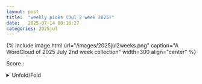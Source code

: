 ```yaml
---
layout: post
title:  "weekly picks (Jul 2 week 2025)"
date:   2025-07-14 00:16:27
categories: 2025jul
---
```


{% include image.html url="/images/2025jul2weeks.png" caption="A WordCloud of 2025 July 2nd week collection" width=300 align="center" %}






>
Score : 
>




<details>
  <summary> Unfold/Fold </summary>
  {% capture markdowncontent %}



---
07/17


1. **[s41467-025-61982-w](https://www.nature.com/articles/s41467-025-61982-w)** Dynamic optical chirality based on liquid-crystal-embedded nano-cilia photonic structures (Nature Communications)

1. **[s42005-025-02210-1](https://www.nature.com/articles/s42005-025-02210-1)** Novel spin dynamics in the superconducting state of kagomé superconductor (Communications Physics)

1. **[s42005-025-02222-x](https://www.nature.com/articles/s42005-025-02222-x)** Comparing one- and two-way quantum repeater architectures (Communications Physics)

1. **[s41563-025-02296-6](https://www.nature.com/articles/s41563-025-02296-6)** Beneficial redox activity of halide solid electrolytes empowering high-performance anodes in all-solid-state batteries (Nature Materials)

1. **[s41586-025-09293-4](https://www.nature.com/articles/s41586-025-09293-4)** Liquid–liquid interfacial tension stabilized Li-metal batteries (Nature)

1. **[s41586-025-09119-3](https://www.nature.com/articles/s41586-025-09119-3)** Observation of charge–parity symmetry breaking in baryon decays (Nature)

1. **[s41598-025-11846-6](https://www.nature.com/articles/s41598-025-11846-6)** Effect of halogen substitution on the electronic and optical behavior of C₁₆H₁₀X₂O₂(X = F, cl, Br and I) organic semiconductors (Scientific Reports)

1. **[s41467-025-61658-5](https://www.nature.com/articles/s41467-025-61658-5)** Circular-polarization-selective perfect reflection from chiral superconductors (Nature communications)



1. **[PhysRevLett.135.032301](http://link.aps.org/doi/10.1103/PhysRevLett.135.032301)** Correspondence between Color Glass Condensate and High-Twist Formalism (PRL)

1. **[746s-fv7x](http://link.aps.org/doi/10.1103/746s-fv7x)** Toward Quantum Analog Simulation of Many-Body Supersymmetry with Rydberg Atom Arrays (PRL)

1. **[ff28-tt6c](http://link.aps.org/doi/10.1103/ff28-tt6c)** Resistive Anomaly near a Ferromagnetic Phase Transition: A Classical Memory Effect (PRL)

1. **[rn1l-d6cq](http://link.aps.org/doi/10.1103/rn1l-d6cq)** Anomalous Hall Effect in Type IV 2D Collinear Magnets (PRL)

1. **[mx46-85zf](http://link.aps.org/doi/10.1103/mx46-85zf)** Exchange Engineering of a Two-Dimensional Half-Metal (PRL)

1. **[g5rp-6vb1](http://link.aps.org/doi/10.1103/g5rp-6vb1)** Amplitude Mode in a Multigap Superconductor MgB2 Investigated by Terahertz Two-Dimensional Coherent Spectroscopy (PRL)

1. **[vdxk-lvnt](http://link.aps.org/doi/10.1103/vdxk-lvnt)** T-Shaped Fe-Based Multistoichiometry Stereoscopic Composite Catalyst with Ultrahigh Activity toward Fenton-like Water Treatment, Synthesized via Graphene-Controlled Growth (PRL)

1. **[8q8p-mx1l](http://link.aps.org/doi/10.1103/8q8p-mx1l)** Demonstration of Measurement-Enhanced State Preparation and Erasure Conversion in a Molecular Tweezer Array (PRX)

1. **[1zg9-qbd6](http://link.aps.org/doi/10.1103/1zg9-qbd6)** Theory of Generalized Landau Levels and Its Implications for Non-Abelian States (PRX)




1. **[2507.11606v1](https://arxiv.org/abs/2507.11606)** Designing lattice spin models and magnon gaps with supercurrents (arXiv)

1. **[2507.11614v1](https://arxiv.org/abs/2507.11614)** Nesting-driven ferromagnetism of itinerant electrons (arXiv)

1. **[2507.11624v1](https://arxiv.org/abs/2507.11624)** Higher-Order Fermion Interactions in BCS Theory (arXiv)

1. **[2507.11682v1](https://arxiv.org/abs/2507.11682)** Multichannel topological Kondo models and their low-temperature conductances (arXiv)

1. **[2507.11791v1](https://arxiv.org/abs/2507.11791)** Quantum oscillations reveal sixfold fermions in cubic beta-PtBi2 (arXiv)

1. **[2507.11856v1](https://arxiv.org/abs/2507.11856)** Suppression of charge-density wave and superconductivity in a lithiated NbSe2 monolayer (arXiv)

1. **[2507.11921v1](https://arxiv.org/abs/2507.11921)** Spin-Valley Locking and Pure Spin-Triplet Superconductivity in Noncollinear Antiferromagnets Proximitized to Conventional Superconductors (arXiv)

1. **[2507.11933v1](https://arxiv.org/abs/2507.11933)** Anisotropic-scaling localization in higher-dimensional non-Hermitian systems (arXiv)

1. **[2507.11934v1](https://arxiv.org/abs/2507.11934)** Quantum oscillations of valley current driven by microwave irradiation in transition-metal dichalcogenide/ferromagnet hybrids (arXiv)

1. **[2507.12076v1](https://arxiv.org/abs/2507.12076)** Coexistence of anomalous spin dynamics and weak magnetic order in a chiral trillium lattice K2FeSn(PO4)3 (arXiv)

1. **[2507.12115v1](https://arxiv.org/abs/2507.12115)** Controlling the magneto-transport properties of magnetic topological insulator thin films from Crx(Biy,Sb1-y)2-xTe3 via molecular beam epitaxy (arXiv)

1. **[2507.12141v1](https://arxiv.org/abs/2507.12141)** Material Loss Model Calibration for Tantalum Superconducting Resonators (arXiv)

1. **[2507.12150v1](https://arxiv.org/abs/2507.12150)** Local control of parity and charge in nanoscale superconducting lead islands (arXiv)

1. **[2507.12183v1](https://arxiv.org/abs/2507.12183)** Superconductivity in RbH12 at low pressures: an ab initio study (arXiv)

1. **[2507.12193v1](https://arxiv.org/abs/2507.12193)** Emergent Symmetry and Phase Transitions on the Domain Wall of Z2 Topological Orders (arXiv)

1. **[2507.12249v1](https://arxiv.org/abs/2507.12249)** Light-hole states and hyperfine interaction in electrically-defined Ge/GeSn quantum dots (arXiv)

1. **[2507.12254v1](https://arxiv.org/abs/2507.12254)** Electrically tunable heavy fermion and quantum criticality in magic-angle twisted trilayer graphene (arXiv)

1. **[2507.12409v1](https://arxiv.org/abs/2507.12409)** Phonon spectrum in the spin-Peierls phase of CuGeO3 (arXiv)

1. **[2507.12430v1](https://arxiv.org/abs/2507.12430)** Electron-phonon-dominated charge-density-wave fluctuations in TiSe2 accessed by ultrafast nonequilibrium dynamics (arXiv)

1. **[2507.12437v1](https://arxiv.org/abs/2507.12437)** Ground and excited-state properties of the extended Hubbard dimer from the multichannel Dyson equation (arXiv)

1. **[2507.11617v1](https://arxiv.org/abs/2507.11617)** Competing color superconductivity and color Kondo effect in quark matter (arXiv)

1. **[2507.11674v1](https://arxiv.org/abs/2507.11674)** nu-QSSEP: A toy model for entanglement spreading in stochastic diffusive quantum systems (arXiv)

1. **[2507.11782v1](https://arxiv.org/abs/2507.11782)** Conformable Scaling and Critical Dynamics: A Unified Framework for Phase Transitions (arXiv)

1. **[2507.11918v1](https://arxiv.org/abs/2507.11918)** Simultaneous High-Fidelity Single-Qubit Gates in a Spin Qubit Array (arXiv)

1. **[2507.11983v1](https://arxiv.org/abs/2507.11983)** Berry Monopole Scattering in the Synthetic Momentum Space of a Bilayer Photonic Crystal Slab (arXiv)

1. **[2507.12065v1](https://arxiv.org/abs/2507.12065)** Optomagnonic continuous-variable quantum teleportation enhanced by non-Gaussian distillation (arXiv)

1. **[2507.12128v1](https://arxiv.org/abs/2507.12128)** Optical and electrical probing of plasmonic metal-molecule interactions (arXiv)

1. **[2507.12153v1](https://arxiv.org/abs/2507.12153)** Interacting Bose gases in twisted-bilayer optical lattices (arXiv)

1. **[2507.12176v1](https://arxiv.org/abs/2507.12176)** Mobility rings in a non-Hermitian non-Abelian quasiperiodic lattice (arXiv)

1. **[2507.12319v1](https://arxiv.org/abs/2507.12319)** Hybrid quantum lattice model: Polaritons, photons, and spin waves propagation (arXiv)

1. **[2507.12324v1](https://arxiv.org/abs/2507.12324)** Magnetic and ferroelectric phase diagram of twisted CrI3 layers (arXiv)



1. **[2507.10477](https://arxiv.org/abs/2507.10477)** Strain and Correlation Modulated Magnetic Anisotropy and Dzyaloshinskii--Moriya Interaction in 2D H-FeTe2 (arXiv)



1. **[2507.05839](https://arxiv.org/abs/2507.05839)** Chiral superconductivity in a semiconducting wire induced by helical magnetic order (arXiv)


1. **[v28no2p144.pdf](http://www.j-npcs.org/online/vol2025/v28no2p144.pdf)** Magneto-optical Anomalies and Majorana-like Fermion Interactions in Graphene (Nonlinear Phenomena in Complex Systems)



1. **[2506.02466](https://arxiv.org/abs/2506.02466)** Reconstructing the wavefunction of magnetic topological insulators MnBi2Te4 and MnBi4Te7 using spin-resolved photoemission (arXiv)

1. **[2507.06327](https://arxiv.org/pdf/2507.06327)** Enhanced Andreev Reflection in Flat-Band Systems: Wave Packet Dynamics, DC Transport and the Josephson Effect (arXiv)

1. **[2507.07701](https://arxiv.org/pdf/2507.07701)** Crossing over from flat band superconductivity to conventional superconductivity (arXiv)


1. **[2507.07161](https://arxiv.org/pdf/2507.07161)** Majorana edge reconstruction and the ν = 5/2 non-Abelian thermal Hall puzzle (arXiv)


1. **[8p7r-cw9k](https://journals.aps.org/prb/abstract/10.1103/8p7r-cw9k)** Mitigating disorder and optimizing topological indicators with vision-transformer-based neural networks in Majorana nanowires (PRB)



1. **[F6.pdf](https://www.kiroku.riec.tohoku.ac.jp/tmrc/files/F6.pdf)** Magnetic skyrmion transport in racetracks: toward the realization of skyrmion racetrack memory 




1. **[2507.07004](https://arxiv.org/pdf/2507.07004)** Ultrafast and reliable domain-wall and skyrmion logic in a chirally coupled ferrimagnet (arXiv)





---
07/16



1. **[s41467-025-61867-y](https://www.nature.com/articles/s41467-025-61867-y)** Establishing a pure antiferroelectric PbZrO<sub>3</sub> phase through tensile epitaxial strain (Nature Communications)






1. **[7vjx-62ng](http://link.aps.org/doi/10.1103/7vjx-62ng)** Quantum Correlations Cannot Be Reproduced with a Finite Number of Measurements in Any No-Signaling Theory (PRL)

1. **[vj94-kc98](http://link.aps.org/doi/10.1103/vj94-kc98)** Failure of the Conformal-Map Method for Relativistic Quantum Billiards (PRL)

1. **[29qw-bssx](http://link.aps.org/doi/10.1103/29qw-bssx)** Beating the Natural Grover Bound for Low-Energy Estimation and State Preparation (PRL)

1. **[nv7d-k3wr](http://link.aps.org/doi/10.1103/nv7d-k3wr)** Complete Self-Testing of a System of Remote Superconducting Qubits (PRL)

1. **[PhysRevLett.135.031001](http://link.aps.org/doi/10.1103/PhysRevLett.135.031001)** Search for Extremely-High-Energy Neutrinos and First Constraints on the Ultrahigh-Energy Cosmic-Ray Proton Fraction with IceCube (PRL)

1. **[zhzd-tj9p](http://link.aps.org/doi/10.1103/zhzd-tj9p)** Complete Function Space for Planar Two-Loop Six-Particle Scattering Amplitudes (PRL)

1. **[thh1-8twn](http://link.aps.org/doi/10.1103/thh1-8twn)** Electron Diffraction Imaging of Carbon Monoxide via K-Shell Ionization by Compton Scattering of 20 keV Photons (PRL)

1. **[yw5w-j13k](http://link.aps.org/doi/10.1103/yw5w-j13k)** Quantum Interfaces with Multilayered Superwavelength Atomic Arrays (PRL)

1. **[z9m1-3mwb](http://link.aps.org/doi/10.1103/z9m1-3mwb)** Universal Non-Hermitian Transport in Disordered Systems (PRL)

1. **[4lqd-z567](http://link.aps.org/doi/10.1103/4lqd-z567)** Extremely Narrow Band in Moiré Photonic Time Crystal (PRL)

1. **[v1vp-z8jl](http://link.aps.org/doi/10.1103/v1vp-z8jl)** Twisted Bilayer Materials as a Promising Platform for Solid-State Qubits (PRL)

1. **[2g3v-z76q](http://link.aps.org/doi/10.1103/2g3v-z76q)** Altermagnetic Phase Transition in a Lieb Metal (PRL)

1. **[wkwd-cbn2](http://link.aps.org/doi/10.1103/wkwd-cbn2)** Experimental Observation of k-Dependent Bulk-Edge Correspondence in Sonic Semimetals with High Winding Numbers (PRL)

1. **[dd2d-kk3w](http://link.aps.org/doi/10.1103/dd2d-kk3w)** Variational Wave-Function Analysis of the Fractional Anomalous Hall Crystal (PRL)

1. **[v38b-5by1](http://link.aps.org/doi/10.1103/v38b-5by1)** Engineering Altermagnetic States in Two-Dimensional Square Tessellations (PRL)

1. **[gr72-szwg](http://link.aps.org/doi/10.1103/gr72-szwg)** Electrically Tunable and Enhanced Nonlinearity of Moiré Exciton Polaritons in Transition Metal Dichalcogenide Bilayers (PRL)

1. **[Physics.18.s96](http://link.aps.org/doi/10.1103/Physics.18.s96)** Inferring the Composition of High-Energy Cosmic Rays (Physics)



1. **[2507.10654v1](https://arxiv.org/abs/2507.10654)** Ferrimagnetism from quantum fluctuations in Kitaev materials (arXiv)

1. **[2507.10670v1](https://arxiv.org/abs/2507.10670)** Quasiparticle band picture bridging topology and strong correlations across energy scales (arXiv)

1. **[2507.10687v1](https://arxiv.org/abs/2507.10687)** Quantum criticality and tunable Griffiths phase in superconducting twisted trilayer graphene (arXiv)

1. **[2507.10700v1](https://arxiv.org/abs/2507.10700)** Exotic superconducting states in altermagnets (arXiv)

1. **[2507.10705v1](https://arxiv.org/abs/2507.10705)** Neural Network-Augmented Pfaffian Wave-functions for Scalable Simulations of Interacting Fermions (arXiv)

1. **[2507.10716v1](https://arxiv.org/abs/2507.10716)** Spin and valley-dependent tunneling in MoS2 through magnetic barrier (arXiv)

1. **[2507.10717v1](https://arxiv.org/abs/2507.10717)** Mixed-configuration approximation for multi-orbital systems out of equilibrium (arXiv)

1. **[2507.10723v1](https://arxiv.org/abs/2507.10723)** Sensitivity of x-ray absorption at 5d edges of high-valent light actinides to crystal-field strength and covalency effects (arXiv)

1. **[2507.10724v1](https://arxiv.org/abs/2507.10724)** Imaging Nonlinear Spin Waves in Magnetoacoustic Devices (arXiv)

1. **[2507.10762v1](https://arxiv.org/abs/2507.10762)** Marginal Metals and Kosterlitz-Thouless Type Phase Transition in Disordered Altermagnets (arXiv)

1. **[2507.10763v1](https://arxiv.org/abs/2507.10763)** Dimensional crossover of superfluid 3He in a magnetic field (arXiv)

1. **[2507.10832v1](https://arxiv.org/abs/2507.10832)** Failed superconductivity in a Mott spin liquid material (arXiv)

1. **[2507.10875v1](https://arxiv.org/abs/2507.10875)** Moire dependent Chern insulators in twisted crystalline flatbands (arXiv)

1. **[2507.10887v1](https://arxiv.org/abs/2507.10887)** Tunable Interlayer Excitons in Bilayer Graphene Nanoribbons (arXiv)

1. **[2507.10930v1](https://arxiv.org/abs/2507.10930)** Polarons in two-dimensional polar materials: All-coupling variational theory (arXiv)

1. **[2507.11087v1](https://arxiv.org/abs/2507.11087)** Internal dynamics and dielectric screening of confined multiexciton states (arXiv)

1. **[2507.11108v1](https://arxiv.org/abs/2507.11108)** Near transform-limited single photons from rapid-thermal annealed quantum dots (arXiv)

1. **[2507.11123v1](https://arxiv.org/abs/2507.11123)** Reviving the Search for Indium-Based Superconductors: Theoretical Prediction of Semimetallic Superconductivity in Cubic Nd3In (arXiv)

1. **[2507.11169v1](https://arxiv.org/abs/2507.11169)** Quantum phase transition driven by competing intralayer and interlayer hopping of Ni-d3z2-r2 orbitals in bilayer nickelates (arXiv)

1. **[2507.11182v1](https://arxiv.org/abs/2507.11182)** Significant electron-magnon scattering in layered ferromagnet Cr2Te3 (arXiv)

1. **[2507.11213v1](https://arxiv.org/abs/2507.11213)** Field-induced spin continuum in twin-free Na3Co2SbO6 revealed by magneto-THz spectroscopy (arXiv)

1. **[2507.11218v1](https://arxiv.org/abs/2507.11218)** Quantum fluctuations in two-dimensional altermagnets (arXiv)

1. **[2507.11276v1](https://arxiv.org/abs/2507.11276)** Diagnosing phase transitions through time scale entanglement (arXiv)

1. **[2507.11347v1](https://arxiv.org/abs/2507.11347)** Diverse high-Chern-number quantum anomalous Hall insulators in twisted rhombohedral graphene (arXiv)

1. **[2507.11354v1](https://arxiv.org/abs/2507.11354)** Odd-even parity dependent transport in an annular Kitaev chain (arXiv)

1. **[2507.11391v1](https://arxiv.org/abs/2507.11391)** Magnetic ground state and persistent spin fluctuations in triangular-lattice antiferromagnet NdZnAl11O19 (arXiv)

1. **[2507.11396v1](https://arxiv.org/abs/2507.11396)** Large ferromagnetic-like band splitting in ultrathin SmC6 films (arXiv)

1. **[2507.11397v1](https://arxiv.org/abs/2507.11397)** Transverse Spin Supercurrent at p-wave magnetic Josephson Junctions (arXiv)

1. **[2507.11425v1](https://arxiv.org/abs/2507.11425)** High-frequency surface acoustic waves: Generation with sub-optical wavelength metal gratings and detection at the exciton resonance (arXiv)

1. **[2507.11454v1](https://arxiv.org/abs/2507.11454)** Correlated electronic structure of high-temperature superconductor Ba2CuO3+delta (arXiv)

1. **[2507.11468v1](https://arxiv.org/abs/2507.11468)** Interplay of short-range bond order and A-type antiferromagnetic order in metallic triangular lattice GdZn3P3 (arXiv)

1. **[2507.10656v1](https://arxiv.org/abs/2507.10656)** Stabilizer Renyi Entropy Encodes Fusion Rules of Topological Defects and Boundaries (arXiv)

1. **[2507.10856v1](https://arxiv.org/abs/2507.10856)** Higher spin Richardson-Gaudin model with time-dependent coupling: Exact dynamics (arXiv)

1. **[2507.10866v1](https://arxiv.org/abs/2507.10866)** Quorum sensing of light-activated colloids in nematic liquid crystals (arXiv)

1. **[2507.10964v1](https://arxiv.org/abs/2507.10964)** Weak low-temperature ferromagnetism and linear magnetoresistance in Lu0.75Fe6Sn6 with a disordered HfFe6Ge6-type structure (arXiv)

1. **[2507.11312v1](https://arxiv.org/abs/2507.11312)** Mesoscopic Fluctuations and Multifractality at and across Measurement-Induced Phase Transition (arXiv)

1. **[2507.11409v1](https://arxiv.org/abs/2507.11409)** Volcano-Like Ferroic Transitions Deviating from the Model of Landau Theory (arXiv)

1. **[2507.11472v1](https://arxiv.org/abs/2507.11472)** High temperature modulations, meso-scale interactions and hyperscaling breakdown in Ising models with frustration: some insights from thermodynamic geometry (arXiv)






---
07/15


1. **[s41567-025-02945-2](https://www.nature.com/articles/s41567-025-02945-2)** Entanglement accelerates quantum simulation (Nature Physics)

1. **[s42005-025-02212-z](https://www.nature.com/articles/s42005-025-02212-z)** Observing non-Bloch braids and phase transitions by precise manipulation of the non-Hermitian boundary and size (Communications Physics)



1. **[26pl-gkh7](http://link.aps.org/doi/10.1103/26pl-gkh7)** New Classes of Quantum Anomalous Hall Crystals in Multilayer Graphene (PRL)

1. **[7n1c-vq2p](http://link.aps.org/doi/10.1103/7n1c-vq2p)** Anyonic Phase Transitions in the 1D Extended Hubbard Model with Fractional Statistics (PRL)

1. **[t8fz-3tzs](http://link.aps.org/doi/10.1103/t8fz-3tzs)** Massively Multiplexed Nanoscale Magnetometry with Diamond Quantum Sensors (PRX)

1. **[Physics.18.132](http://link.aps.org/doi/10.1103/Physics.18.132)** Optimizing Diamond as a Quantum Sensor (Physics)

1. **[PhysRevResearch.7.033052](http://link.aps.org/doi/10.1103/PhysRevResearch.7.033052)** Generalized dynamical phase reduction for stochastic oscillators (PRR)

1. **[6pg7-3pxf](http://link.aps.org/doi/10.1103/6pg7-3pxf)** Absorbing state phase transitions beyond directed percolation in dissipative quantum state preparation (PRR)

1. **[lq2d-s6zm](http://link.aps.org/doi/10.1103/lq2d-s6zm)** Quantum computing of magnetic-skyrmion-like patterns in Heisenberg ferromagnets (PRR)

1. **[dbm1-7dy4](http://link.aps.org/doi/10.1103/dbm1-7dy4)** Probing the hollowing transition of a shell-shaped Bose-Einstein condensate with collective excitation (PRR)

1. **[dj4k-q4x2](http://link.aps.org/doi/10.1103/dj4k-q4x2)** Universal properties of locally generated terahertz waveforms from polarization-controlled two- and multicolor ionizing fields (PRR)

1. **[y9gq-yjxy](http://link.aps.org/doi/10.1103/y9gq-yjxy)** Slow and fast topological dynamical phase transitions in a Duffing resonator driven by two detuned tones (PRR)

1. **[zgj6-sx4h](http://link.aps.org/doi/10.1103/zgj6-sx4h)** Coherent microwave control of coupled electron-muon centers (PRR)

1. **[ypd8-r9gq](http://link.aps.org/doi/10.1103/ypd8-r9gq)** Robustness of multipartite entangled states in passive PT-symmetric qubits (PRR)

1. **[c6z1-wh6l](http://link.aps.org/doi/10.1103/c6z1-wh6l)** Human-machine collaboration: Ordering mechanism of rank-2 spin liquid on breathing pyrochlore lattice (PRR)

1. **[2507.08937v1](https://arxiv.org/abs/2507.08937)** Addressing the Infinite Variance Problem in Fermionic Monte Carlo Simulations: Retrospective Error Remediation and the Exact Bridge Link Method (arXiv)

1. **[2507.08953v1](https://arxiv.org/abs/2507.08953)** Universal scaling of microwave dissipation in superconducting circuits (arXiv)

1. **[2507.09107v1](https://arxiv.org/abs/2507.09107)** Unraveling Magneto-Phononic Coupling and Photoinduced Magnetic Control in Antiferromagnetic Kondo Semimetal CeBi (arXiv)

1. **[2507.09112v1](https://arxiv.org/abs/2507.09112)** Tunneling spin Hall effect induced by unconventional p-wave magnetism (arXiv)

1. **[2507.09143v1](https://arxiv.org/abs/2507.09143)** Influence of thermal noise on the field-driven dynamics of the non-collinear antiferromagnet Mn3Sn (arXiv)

1. **[2507.09147v1](https://arxiv.org/abs/2507.09147)** Evidence for magnetoelastic coupling and chiral magnetic ground state in quasi-van der Waals tr-Cr1.22Te2 (arXiv)

1. **[2507.09316v1](https://arxiv.org/abs/2507.09316)** Quantum Anomalous Hall Effect in Flat Bands with Paramagnetism (arXiv)

1. **[2507.09418v1](https://arxiv.org/abs/2507.09418)** Topological in-gap chiral edge states in superconducting Haldane model with spin-orbit coupling (arXiv)

1. **[2507.09465v1](https://arxiv.org/abs/2507.09465)** Magnon Correlation Enables Spin Injection, Dephasing, and Transport in Canted Antiferromagnets (arXiv)

1. **[2507.09476v1](https://arxiv.org/abs/2507.09476)** Magnetic control of nonlinear transport induced by the quantum metric (arXiv)

1. **[2507.09478v1](https://arxiv.org/abs/2507.09478)** Perfect Superconducting Diode and Supercurrent Range Controller (arXiv)

1. **[2507.09502v1](https://arxiv.org/abs/2507.09502)** Electronic and magnetic ground states of 112 grain boundary in graphene in the extended Hubbard model (arXiv)

1. **[2507.09516v1](https://arxiv.org/abs/2507.09516)** Magnon-induced transparency of a disordered antiferromagnetic Josephson junction (arXiv)

1. **[2507.09518v1](https://arxiv.org/abs/2507.09518)** Unlocking Altermagnetism in Antiferromagnetic 2D Films via Adsorption (arXiv)

1. **[2507.09519v1](https://arxiv.org/abs/2507.09519)** Quantum interference among vortex bound states in superconductors (arXiv)

1. **[2507.09586v1](https://arxiv.org/abs/2507.09586)** Pseudogap in the lightly hole-doped triangular-lattice moire Hubbard model (arXiv)

1. **[2507.09598v1](https://arxiv.org/abs/2507.09598)** Vertically Coupled Double Quantum Dots Connected In Parallel (arXiv)

1. **[2507.09604v1](https://arxiv.org/abs/2507.09604)** Quantum Hall-like effect for neutral particles with magnetic dipole moments in a quantum dot (arXiv)

1. **[2507.09663v1](https://arxiv.org/abs/2507.09663)** A Novel Surface-confined Spiral State With The Double Period In The Cubic Chiral Helimagnet Cu2OSeO3 (arXiv)

1. **[2507.09779v1](https://arxiv.org/abs/2507.09779)** Distinct Uniaxial Stress and Pressure Fingerprint of Superconductivity in the 3D Kagome Lattice Compound CeRu2 (arXiv)

1. **[2507.09791v1](https://arxiv.org/abs/2507.09791)** Observation of Quantum Coulomb Blockade Facilitated by P-Donor Molecules in Silicon Nano-Transistor (arXiv)

1. **[2507.09796v1](https://arxiv.org/abs/2507.09796)** Learning a potential formulation for rate-and-state friction (arXiv)

1. **[2507.09849v1](https://arxiv.org/abs/2507.09849)** Enhancement of superconductivity outside Abrikosov vortex core in a tightly bound Cooper pair superconductor (arXiv)

1. **[2507.09870v1](https://arxiv.org/abs/2507.09870)** Intertwined charge, spin, and orbital degrees of freedom under electronic correlations in the one-dimensional Fe3+ chalcogenide chain (arXiv)

1. **[2507.09877v1](https://arxiv.org/abs/2507.09877)** Emerging kinetic-exchange for the enhanced metallic ferromagnetism in CrGeTe3 under pressure (arXiv)

1. **[2507.09906v1](https://arxiv.org/abs/2507.09906)** The electronic and transport properties in the Haldane-Hubbard with odd-parity altermagnetism (arXiv)

1. **[2507.09908v1](https://arxiv.org/abs/2507.09908)** Observation of Integer and Fractional Chern insulators in high Chern number flatbands (arXiv)

1. **[2507.10079v1](https://arxiv.org/abs/2507.10079)** Eight-fold classification of superconducting orders (arXiv)

1. **[2507.10107v1](https://arxiv.org/abs/2507.10107)** Evidence of rotational and tilting disorder of ReO6 octahedra in single crystals of a 5d1 double perovskite Ba2CaReO6 (arXiv)

1. **[2507.10187v1](https://arxiv.org/abs/2507.10187)** Temperature dependence of surface superconductivity in t-PtBi2 (arXiv)

1. **[2507.10199v1](https://arxiv.org/abs/2507.10199)** The Effect of Pearl Vortices on the Shape and Position of Neel-Type Skyrmions in Superconductor--Chiral Ferromagnet Heterostructures (arXiv)

1. **[2507.10219v1](https://arxiv.org/abs/2507.10219)** Bulk spin-orbit torque-driven spin Hall nano-oscillators using PtBi alloys (arXiv)

1. **[2507.10246v1](https://arxiv.org/abs/2507.10246)** Electric-Field Induced Spin Wave Nonreciprocity in Noncoplanar Magnets (arXiv)

1. **[2507.10271v1](https://arxiv.org/abs/2507.10271)** Dissipation induced Majarona 0- and \pi-modes in a driven Rashba nanowire (arXiv)

1. **[2507.10323v1](https://arxiv.org/abs/2507.10323)** Inertial antiferromagnetic resonance driven by spin-orbit torques (arXiv)

1. **[2507.10328v1](https://arxiv.org/abs/2507.10328)** Single-site diagonal quantities capture off-diagonal long-range order (arXiv)

1. **[2507.10364v1](https://arxiv.org/abs/2507.10364)** Hole distribution and self-doping enhanced electronic correlation in hole-doped infinite-layer nickelates (arXiv)

1. **[2507.10366v1](https://arxiv.org/abs/2507.10366)** Dynamics of fractional quantum Hall Liquids with a pulse at the edge (arXiv)

1. **[2507.10399v1](https://arxiv.org/abs/2507.10399)** Enhanced superconductivity in the compressively strained bilayer nickelate thin films by pressure (arXiv)

1. **[2507.10509v1](https://arxiv.org/abs/2507.10509)** Topological phases and Edge states in an exactly solvable Gamma matrix model (arXiv)

1. **[2507.08808v1](https://arxiv.org/abs/2507.08808)** A new method to find exact solution of nonlinear ordinary differential equations: Application to derive thermophoretic waves in graphene sheets (arXiv)

1. **[2507.08939v1](https://arxiv.org/abs/2507.08939)** Robust Chiral Edge Dynamics of a Kitaev Honeycomb on a Trapped Ion Processor (arXiv)

1. **[2507.09171v1](https://arxiv.org/abs/2507.09171)** Connecting boundary entropy and effective central charge at holographic interfaces (arXiv)

1. **[2507.09229v1](https://arxiv.org/abs/2507.09229)** Lecture Notes on Quantum Many-Body Theory: A Pedagogical Introduction (arXiv)

1. **[2507.09237v1](https://arxiv.org/abs/2507.09237)** Dual-circular Raman optical activity of axial multipolar order (arXiv)

1. **[2507.09260v1](https://arxiv.org/abs/2507.09260)** Quantum metric-based optical selection rules (arXiv)

1. **[2507.09363v1](https://arxiv.org/abs/2507.09363)** First-principles design for strain-tunable exciton dynamics in 2D materials (arXiv)

1. **[2507.09397v1](https://arxiv.org/abs/2507.09397)** Expansion dynamics of strongly correlated lattice bosons (arXiv)

1. **[2507.09442v1](https://arxiv.org/abs/2507.09442)** Linear Resistivity from Spatially Random Interactions and the Uniqueness of Yukawa Coupling (arXiv)

1. **[2507.09447v1](https://arxiv.org/abs/2507.09447)** Lyapunov formulation of band theory for disordered non-Hermitian systems (arXiv)

1. **[2507.09493v1](https://arxiv.org/abs/2507.09493)** Topological Magneto-optical Kerr Effect without Spin-orbit Coupling in Spin-compensated Antiferromagnet (arXiv)

1. **[2507.09553v1](https://arxiv.org/abs/2507.09553)** Correlating synthesis, structure and thermal stability of CuBi nanowires for spintronic applications by electron microscopy and in situ scattering methods (arXiv)

1. **[2507.09659v1](https://arxiv.org/abs/2507.09659)** Dynamics of quantum Fisher and Wigner-Yanase skew information following a noisy quench (arXiv)

1. **[2507.09720v1](https://arxiv.org/abs/2507.09720)** Tunable Nanophotonic Devices and Cavities based on a Two-Dimensional Magnet (arXiv)

1. **[2507.09976v1](https://arxiv.org/abs/2507.09976)** Cryogen-free variable-temperature Kelvin probe force microscopy for probing local chemical potential in a graphene heterostructure (arXiv)

1. **[2507.09977v1](https://arxiv.org/abs/2507.09977)** Quantum measurement of work in mesoscopic systems (arXiv)

1. **[2507.10036v1](https://arxiv.org/abs/2507.10036)** Observation of Chiral Phonons in Methylbenzylammonium Lead Iodide (arXiv)

1. **[2507.10232v1](https://arxiv.org/abs/2507.10232)** Unveiling the Self-Orthogonality at Exceptional Points in Driven PT-Symmetric Systems (arXiv)

1. **[2507.10282v1](https://arxiv.org/abs/2507.10282)** Thermal rectification in a qubit-resonator system (arXiv)

1. **[2507.10350v1](https://arxiv.org/abs/2507.10350)** Quark model of nucleon based on an analogy with polaron (arXiv)

1. **[2507.10370v1](https://arxiv.org/abs/2507.10370)** High-throughput prediction of thermodynamically stable 1D magnetic transition-metal chalcogenides and halides (arXiv)

1. **[2507.10433v1](https://arxiv.org/abs/2507.10433)** Graphene Design with Parallel Cracks: Abnormal Crack Coalescence and Its Impact on Mechanical Properties (arXiv)




---
07/14



1. **[S0030399225009272](https://www.sciencedirect.com/science/article/pii/S0030399225009272)** Topological flatband of edge states for rainbow trapping in Z2 photonic crystals (Optics & Laser Technology)


1. **[2506.06721](https://arxiv.org/pdf/2506.06721)** Electronic structure and transport in materials with flat bands: 2D materials and quasicrystals (arXiv)



1. **[2506.07095](https://arxiv.org/pdf/2506.07095)** Disorder and the Robustness of Superconductivity on the Flat Band (arXiv)


1. **[2506.07518](https://arxiv.org/pdf/2506.07518)** Structure-Informed Learning of Flat Band 2D Materials (arXiv)


1. **[2506.05620](https://arxiv.org/pdf/2506.05620)** Magnetic Moir´e Systems: a review (arXiv)



1. **[adma.202501411](https://advanced.onlinelibrary.wiley.com/doi/10.1002/adma.202501411)**  Observation of Néel-Skyrmions in Bilayered Oxide Ferroelectrics (Advanced Materials)


1. **[ade242](https://iopscience.iop.org/article/10.1088/1361-6528/ade242/pdf)** Reinforcement learning for optimizing magnetic skyrmion creation (Nanotechnology)


1. **[s41567-025-02973-y](https://www.nature.com/articles/s41567-025-02973-y)** Nanophotonic quantum skyrmions enabled by semiconductor cavity quantum electrodynamics (Nature physics)


1. **[aelm.202500130](https://advanced.onlinelibrary.wiley.com/doi/pdfdirect/10.1002/aelm.202500130)** Topological Skyrmion-Based Spin-Torque-Diode Effect in Magnetic Tunnel Junctions (Advanced electronic materials)

1. **[55z5-cm5q](https://journals.aps.org/prmaterials/abstract/10.1103/55z5-cm5q)** Machine learning-driven prediction of skyrmion phase boundaries in 2D magnets (PRM)


1. **[st9s-hsyr](https://journals.aps.org/prmaterials/abstract/10.1103/st9s-hsyr)** Electronic and magnetic properties of hole-doped topological kagome Fe1−𝑥⁢Mn𝑥⁢Sn thin films (PRM)


1. **[2507.03675](https://arxiv.org/pdf/2507.03675)** Wavefunction textures in twisted bilayer graphene from first principles (arXiv)


1. **[2507.06168](https://arxiv.org/pdf/2507.06168)** “Ideal” Topological Heavy Fermion Model in Two-dimensional Moir´e Heterostructures with Type-II Band Alignment (arXiv)


1. **[2507.04363](https://arxiv.org/pdf/2507.04363)** Astrophysical Quantum Matter Revisited: Flat-Band Topological States on a Zero-Flux Dipole Sphere (arXiv)







1. **[2507.08009v1](https://arxiv.org/abs/2507.08009)** Long-Term Stability of Superconducting Metal Superhydrides (arXiv)

1. **[2507.08016v1](https://arxiv.org/abs/2507.08016)** Fractional Thouless pumping of solitons: a unique manifestation of bulk-edge correspondence of nonlinear eigenvalue problems (arXiv)

1. **[2507.08032v1](https://arxiv.org/abs/2507.08032)** Ultrasensitive Magnetometer based on Cusp Points of the Photon-Magnon Synchronization Mode (arXiv)

1. **[2507.08035v1](https://arxiv.org/abs/2507.08035)** Quantum theory of nonlinear electromagnetic response (arXiv)

1. **[2507.08072v1](https://arxiv.org/abs/2507.08072)** Electric and spin current vortices in altermagnets (arXiv)

1. **[2507.08073v1](https://arxiv.org/abs/2507.08073)** Partial suppression of magnetism in the square lattice SU(3) Hubbard model (arXiv)

1. **[2507.08080v1](https://arxiv.org/abs/2507.08080)** Diagonal Isometric Form for Tensor Product States in Two Dimensions (arXiv)

1. **[2507.08123v1](https://arxiv.org/abs/2507.08123)** Charge distribution and magnetism in bilayer La3Ni2O7: a hybrid functional study (arXiv)

1. **[2507.08127v1](https://arxiv.org/abs/2507.08127)** Phonon mode splitting and phonon anomaly in multiband electron systems (arXiv)

1. **[2507.08147v1](https://arxiv.org/abs/2507.08147)** Exciting terahertz magnons with amplitude modulated light: spin pumping, squeezed states, symmetry breaking and pattern formation (arXiv)

1. **[2507.08148v1](https://arxiv.org/abs/2507.08148)** Tunable chiral and nematic states in the triple-Q antiferromagnet Co1/3TaS2 (arXiv)

1. **[2507.08168v1](https://arxiv.org/abs/2507.08168)** Off-resonant light-induced topological phase transition and thermoelectric transport in semi-Dirac materials (arXiv)

1. **[2507.08231v1](https://arxiv.org/abs/2507.08231)** Thermoelectric optimization and quantum-to-classical crossover in gate-controlled two-dimensional semiconducting nanojunctions (arXiv)

1. **[2507.08233v1](https://arxiv.org/abs/2507.08233)** Validity of perturbation theory in calculations of magnetocrystalline anisotropy in Co-based layered systems (arXiv)

1. **[2507.08276v1](https://arxiv.org/abs/2507.08276)** Symmetry-based theory of Dirac fermions on two-dimensional hyperbolic crystals: Coupling to the spin connection (arXiv)

1. **[2507.08294v1](https://arxiv.org/abs/2507.08294)** Quantized order parameters of approximate symmetry for metals and insulators (arXiv)

1. **[2507.08300v1](https://arxiv.org/abs/2507.08300)** Control of nonreciprocal charge transport in topological insulator/superconductor heterostructures with Fermi level tuning and superconducting-layer thickness (arXiv)

1. **[2507.08398v1](https://arxiv.org/abs/2507.08398)** Strengthened correlations near [110] edges of d-wave superconductors in the t-J model with the Gutzwiller approximation (arXiv)

1. **[2507.08407v1](https://arxiv.org/abs/2507.08407)** Thermodynamic theory of square skyrmion lattice in tetragonal frustrated antiferromagnets (arXiv)

1. **[2507.08450v1](https://arxiv.org/abs/2507.08450)** Modulation of energy and angular momentum radiation of two-dimensional altermagnets (arXiv)

1. **[2507.08485v1](https://arxiv.org/abs/2507.08485)** Quantum register based on double quantum dots in semiconductor nanowires (arXiv)

1. **[2507.08531v1](https://arxiv.org/abs/2507.08531)** Hydrogen toggling between Yoshimori spin spirals and elliptical Dzyaloshinskii-Moriya skyrmions in Fe on Ir(110) (arXiv)

1. **[2507.08668v1](https://arxiv.org/abs/2507.08668)** Chiral-split magnons in the S = 1 Shastry-Sutherland model (arXiv)

1. **[2507.08740v1](https://arxiv.org/abs/2507.08740)** Microscopic Scattering Approach to In-Gap States: Cr Adatoms on Superconducting \beta-Bi2Pd (arXiv)

1. **[2507.08750v1](https://arxiv.org/abs/2507.08750)** Screened superexchange mechanism for superconductivity applied to cuprates (arXiv)

1. **[2507.08756v1](https://arxiv.org/abs/2507.08756)** Suppression of Intertwined Density Waves in La4Ni3-xCuxO10+\delta (arXiv)

1. **[2507.08785v1](https://arxiv.org/abs/2507.08785)** Probing electron spin dynamics in single telecom InAs(P)/InP quantum dots using the Hanle effect (arXiv)

1. **[2507.08795v1](https://arxiv.org/abs/2507.08795)** Distinct Lifetimes for X and Z Loop Measurements in a Majorana Tetron Device (arXiv)

1. **[2507.08088v1](https://arxiv.org/abs/2507.08088)** Real-Time Dynamics in a (2+1)-D Gauge Theory: The Stringy Nature on a Superconducting Quantum Simulator (arXiv)

1. **[2507.08089v1](https://arxiv.org/abs/2507.08089)** Improving Transmon Qubit Performance with Fluorine-based Surface Treatments (arXiv)

1. **[2507.08171v1](https://arxiv.org/abs/2507.08171)** Emergent Harmonics in Josephson Tunnel Junctions Due to Series Inductance (arXiv)

1. **[2507.08206v1](https://arxiv.org/abs/2507.08206)** Exponential onset of scalable entanglement via twist-and-turn dynamics in XY models (arXiv)

1. **[2507.08279v1](https://arxiv.org/abs/2507.08279)** Sensitive infrared surface photovoltage in quasi-equilibrium in a layered semiconductor at low-intensity low-temperature condition (arXiv)

1. **[2507.08292v1](https://arxiv.org/abs/2507.08292)** Rocksalt rare-earth monoxides as electronic and magnetic materials (arXiv)

1. **[2507.08418v1](https://arxiv.org/abs/2507.08418)** Continuous-time parametrization of neural quantum states for quantum dynamics (arXiv)

1. **[2507.08419v1](https://arxiv.org/abs/2507.08419)** Observation of quasi-steady dark excitons and gap phase in a doped semiconductor (arXiv)

1. **[2507.08535v1](https://arxiv.org/abs/2507.08535)** Emergent Softening and Stiffening Dictate Transport of Active Filaments (arXiv)

1. **[2507.08661v1](https://arxiv.org/abs/2507.08661)** Time correlations from steady-state expectation values (arXiv)

1. **[2507.08694v1](https://arxiv.org/abs/2507.08694)** Free phases of Majorana fermions: Tenfold ways compared (arXiv)






  {% endcapture %}
  {{ markdowncontent | markdownify }}
 </details>

<style>
  details {
    margin: 10px 0;
  }
  summary {
    cursor: pointer;
  }
</style>
